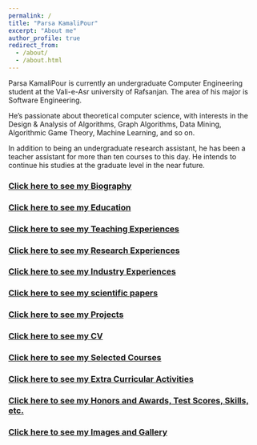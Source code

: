 ```yaml
---
permalink: /
title: "Parsa KamaliPour"
excerpt: "About me"
author_profile: true
redirect_from:
  - /about/
  - /about.html
---
```


Parsa KamaliPour is currently an undergraduate Computer Engineering student at the Vali-e-Asr university of Rafsanjan. The area of his major is Software Engineering.

He’s passionate about theoretical computer science, with interests in the Design & Analysis of Algorithms, Graph Algorithms, Data Mining, Algorithmic Game Theory, Machine Learning, and so on.

In addition to being an undergraduate research assistant, he has been a teacher assistant for more than ten courses to this day. He intends to continue his studies at the graduate level in the near future.

### [Click here to see my Biography](/biography/)

### [Click here to see my Education](/education/)

### [Click here to see my Teaching Experiences](/teaching/)

### [Click here to see my Research Experiences](/research/)

### [Click here to see my Industry Experiences](/industry/)

### [Click here to see my scientific papers](/publications/)

### [Click here to see my Projects](/projects/)

### [Click here to see my CV](/cv/)

### [Click here to see my Selected Courses](/selected_courses/)

### [Click here to see my Extra Curricular Activities](/extracurricular/)

### [Click here to see my Honors and Awards, Test Scores, Skills, etc.](/honors_and_extra/)


### [Click here to see my Images and Gallery](/gallery/)
